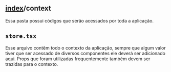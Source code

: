 ## [index](./index.md)/context

Essa pasta possui códigos que serão acessados por toda a aplicação.

## `store.tsx`

Esse arquivo contêm todo o contexto da aplicação, sempre que algum valor tiver que ser acessado de diversos componentes ele deverá ser adicionado aqui. Props que foram utilizadas frequentemente também devem ser trazidas para o contexto.
